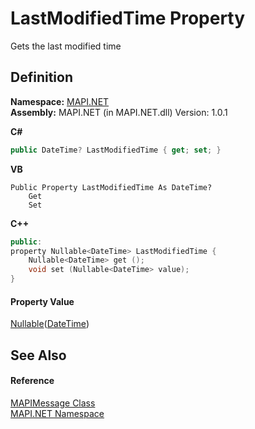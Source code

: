 # LastModifiedTime Property


Gets the last modified time



## Definition
**Namespace:** <a href="N_MAPI_NET.md">MAPI.NET</a>  
**Assembly:** MAPI.NET (in MAPI.NET.dll) Version: 1.0.1

**C#**
``` C#
public DateTime? LastModifiedTime { get; set; }
```
**VB**
``` VB
Public Property LastModifiedTime As DateTime?
	Get
	Set
```
**C++**
``` C++
public:
property Nullable<DateTime> LastModifiedTime {
	Nullable<DateTime> get ();
	void set (Nullable<DateTime> value);
}
```



#### Property Value
<a href="https://learn.microsoft.com/dotnet/api/system.nullable-1" target="_blank" rel="noopener noreferrer">Nullable</a>(<a href="https://learn.microsoft.com/dotnet/api/system.datetime" target="_blank" rel="noopener noreferrer">DateTime</a>)

## See Also


#### Reference
<a href="T_MAPI_NET_MAPIMessage.md">MAPIMessage Class</a>  
<a href="N_MAPI_NET.md">MAPI.NET Namespace</a>  
